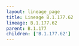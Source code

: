 ```yaml
---
layout: lineage_page
title: Lineage B.1.177.62
lineage: B.1.177.62
parent: B.1.177
children: ['B.1.177.62']
---
```

